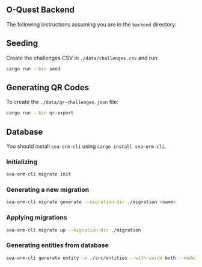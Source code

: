 ## O-Quest Backend

The following instructions assuming you are in the `backend` directory.

## Seeding

Create the challenges CSV in `./data/challenges.csv` and run:

```bash
cargo run --bin seed
```

## Generating QR Codes

To create the `./data/qr-challenges.json` file:

```bash
cargo run --bin qr-export
```

## Database

You should install `sea-orm-cli` using `cargo install sea-orm-cli`.

### Initializing

```bash
sea-orm-cli migrate init
```

### Generating a new migration

```bash
sea-orm-cli migrate generate --migration-dir ./migration <name>
```

### Applying migrations

```bash
sea-orm-cli migrate up --migration-dir ./migration
```

### Generating entities from database

```bash
sea-orm-cli generate entity -o ./src/entities --with-serde both --model-extra-derives "utoipa::ToSchema"
```
